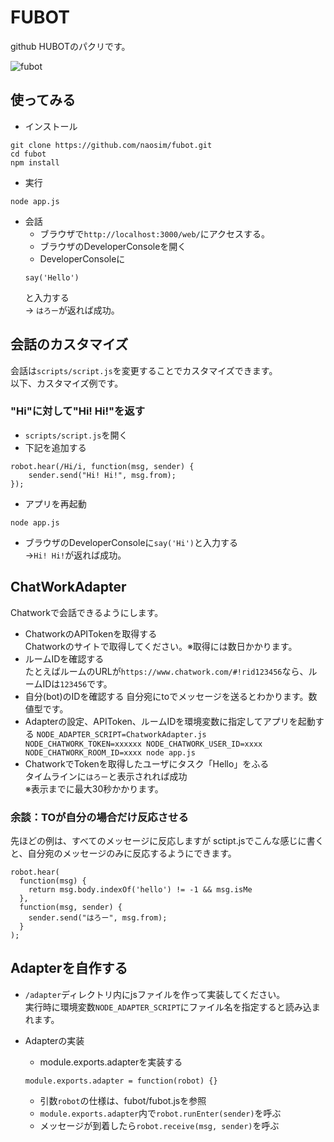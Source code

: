# FUBOT
github HUBOTのパクリです。  

![fubot](http://naosim.ninpou.jp/img/fubot.png)

## 使ってみる
- インストール
```
git clone https://github.com/naosim/fubot.git
cd fubot
npm install
```

- 実行
```
node app.js
```

- 会話  
  - ブラウザで`http://localhost:3000/web/`にアクセスする。
  - ブラウザのDeveloperConsoleを開く
  - DeveloperConsoleに
  ```
  say('Hello')
  ```
  と入力する  
  → `はろー`が返れば成功。

## 会話のカスタマイズ
会話は`scripts/script.js`を変更することでカスタマイズできます。  
以下、カスタマイズ例です。
### "Hi"に対して"Hi! Hi!"を返す
- `scripts/script.js`を開く
- 下記を追加する
```
robot.hear(/Hi/i, function(msg, sender) {
    sender.send("Hi! Hi!", msg.from);
});
```
- アプリを再起動
```
node app.js
```
- ブラウザのDeveloperConsoleに`say('Hi')`と入力する  
→`Hi! Hi!`が返れば成功。

## ChatWorkAdapter
Chatworkで会話できるようにします。  
- ChatworkのAPITokenを取得する  
  Chatworkのサイトで取得してください。※取得には数日かかります。
- ルームIDを確認する  
 たとえばルームのURLが`https://www.chatwork.com/#!rid123456`なら、ルームIDは`123456`です。
- 自分(bot)のIDを確認する
  自分宛にtoでメッセージを送るとわかります。数値型です。
- Adapterの設定、APIToken、ルームIDを環境変数に指定してアプリを起動する
`NODE_ADAPTER_SCRIPT=ChatworkAdapter.js NODE_CHATWORK_TOKEN=xxxxxx NODE_CHATWORK_USER_ID=xxxx NODE_CHATWORK_ROOM_ID=xxxx node app.js`
- ChatworkでTokenを取得したユーザにタスク「Hello」をふる  
  タイムラインに`はろー`と表示されれば成功  
  ※表示までに最大30秒かかります。
### 余談：TOが自分の場合だけ反応させる
先ほどの例は、すべてのメッセージに反応しますが
sctipt.jsでこんな感じに書くと、自分宛のメッセージのみに反応するようにできます。
```
robot.hear(
  function(msg) {
    return msg.body.indexOf('hello') != -1 && msg.isMe
  },
  function(msg, sender) {
    sender.send("はろー", msg.from);
  }
);
```

## Adapterを自作する
- `/adapter`ディレクトリ内にjsファイルを作って実装してください。  
  実行時に環境変数`NODE_ADAPTER_SCRIPT`にファイル名を指定すると読み込まれます。

- Adapterの実装
  - module.exports.adapterを実装する
  ```
  module.exports.adapter = function(robot) {}
  ```
  - 引数`robot`の仕様は、fubot/fubot.jsを参照
  - `module.exports.adapter`内で`robot.runEnter(sender)`を呼ぶ
  - メッセージが到着したら`robot.receive(msg, sender)`を呼ぶ
